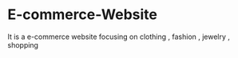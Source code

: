 # E-commerce-Website
It is a e-commerce website focusing on clothing , fashion , jewelry , shopping
